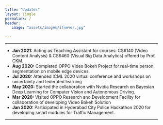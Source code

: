 ```yaml
---
title: "Updates"
layout: single
permalink: /
header:
   image: "assets/images/ifnever.jpg"
   
---
```


---
- **Jan 2021:** Acting as Teaching Assistant for courses: CS6140 (Video Content Analysis) & CS6460 (Visual Big Data Analytics) offered by Prof. CKM.  
- **Aug 2020:** Completed OPPO Video Bokeh Project for real-time person segmentation on mobile edge devices.
- **Jul 2020:** Attended ICML 2020 virtual conference and workshops on uncertainty and federated learning
- **May 2020:** Started the collaboration with Nvidia Research on Bayesian Deep Learning for Computer Vision and Autonomous Driving.
- **Mar 2020:** Visited OPPO Research and Development Facility for collaboration of developing Video Bokeh Solution
- **Jan 2020:** Participated in Hyderabad City Police Hackathon 2020 for developing smart modules for Traffic Management.

---

